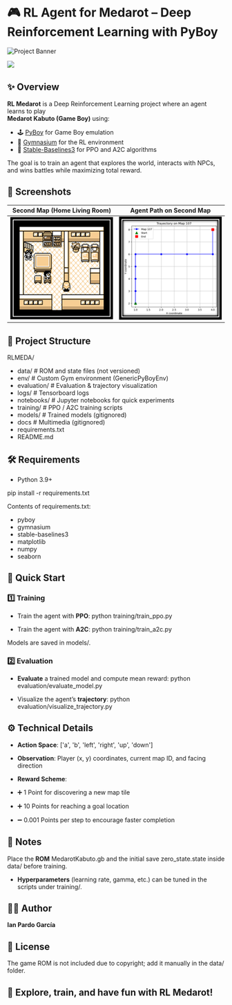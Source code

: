 # 🎮 RL Agent for Medarot – Deep Reinforcement Learning with PyBoy

![Project Banner](docs\gifs\medarot_banner_shrink.gif) 

<img src="/docs/gifs/medarot_banner.gif?raw=true">

## ✨ Overview

**RL Medarot** is a Deep Reinforcement Learning project where an agent learns to play  
**Medarot Kabuto (Game Boy)** using:

- 🕹️ [PyBoy](https://github.com/Baekalfen/PyBoy) for Game Boy emulation  
- 🧩 [Gymnasium](https://gymnasium.farama.org/) for the RL environment  
- 🤖 [Stable-Baselines3](https://stable-baselines3.readthedocs.io/) for PPO and A2C algorithms  

The goal is to train an agent that explores the world, interacts with NPCs, and wins battles while maximizing total reward.

## 📸 Screenshots

|  Second Map (Home Living Room)  | Agent Path on Second Map |
|-------------------------|--------------------------|
| ![Tensorboard](docs\screenshots\map_2.png) | ![Trajectory](docs\screenshots\trajectory_map2.png) |


## 📂 Project Structure

RLMEDA/
- data/ # ROM and state files (not versioned)
- env/ # Custom Gym environment (GenericPyBoyEnv)
- evaluation/ # Evaluation & trajectory visualization
- logs/ # Tensorboard logs
- notebooks/ # Jupyter notebooks for quick experiments
- training/ # PPO / A2C training scripts
- models/ # Trained models (gitignored)
- docs # Multimedia (gitignored)
- requirements.txt
- README.md

## 🛠️ Requirements

- Python 3.9+

pip install -r requirements.txt

Contents of requirements.txt:
- pyboy
- gymnasium
- stable-baselines3
- matplotlib
- numpy
- seaborn

## 🚀 Quick Start
### 1️⃣ Training

- Train the agent with **PPO**: python training/train_ppo.py

- Train the agent with **A2C**: python training/train_a2c.py

Models are saved in models/.

### 2️⃣ Evaluation

- **Evaluate** a trained model and compute mean reward: python evaluation/evaluate_model.py

- Visualize the agent’s **trajectory**: python evaluation/visualize_trajectory.py

## ⚙️ Technical Details

- **Action Space**: ['a', 'b', 'left', 'right', 'up', 'down']

- **Observation**: Player (x, y) coordinates, current map ID, and facing direction

- **Reward Scheme**:

- ➕ 1 Point for discovering a new map tile

- ➕ 10 Points for reaching a goal location

- ➖ 0.001 Points per step to encourage faster completion

## 📝 Notes

Place the **ROM** MedarotKabuto.gb and the initial save zero_state.state inside data/ before training.

- **Hyperparameters** (learning rate, gamma, etc.) can be tuned in the scripts under training/.

## 👨‍💻 Author

**Ian Pardo García**

## 📜 License

The game ROM is not included due to copyright; add it manually in the data/ folder.

## 🎯 Explore, train, and have fun with RL Medarot!


